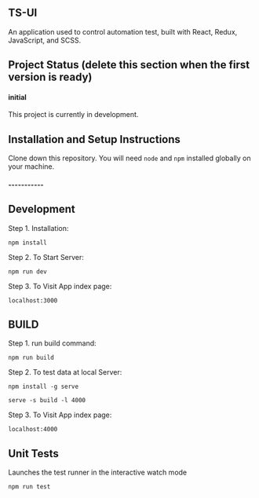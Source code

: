 ## TS-UI

An application used to control automation test, built with React, Redux, JavaScript, and SCSS.

## Project Status (delete this section when the first version is ready)

#### initial

This project is currently in development.

## Installation and Setup Instructions

Clone down this repository. You will need `node` and `npm` installed globally on your machine.

#### -----------

## Development

Step 1. Installation:

`npm install`

Step 2. To Start Server:

`npm run dev`

Step 3. To Visit App index page:

`localhost:3000`

## BUILD

Step 1. run build command:

`npm run build`

Step 2. To test data at local Server:

`npm install -g serve`

`serve -s build -l 4000`

Step 3. To Visit App index page:

`localhost:4000`

## Unit Tests

Launches the test runner in the interactive watch mode

`npm run test`
